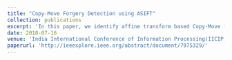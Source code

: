 ```yaml
---
title: "Copy-Move Forgery Detection using ASIFT"
collection: publications
excerpt: 'In this paper, we identify affine transform based Copy-Move forgeries in images. Copy-Move forgery is a type of image forgery where a portion of an image is pasted onto the same image so as alter its content. We compare the performance of ASIFT to that of SIFT in identifying such affine transformed copy-move forgeries. We show ASIFT outperforms SIFT in all of the test images, producing much larger number of keypoints per image and accurately identifying the forged regions.<br/> '
date: 2018-07-16
venue: 'India International Conference of Information Processing(IICIP)'
paperurl: 'http://ieeexplore.ieee.org/abstract/document/7975329/'
---
```


